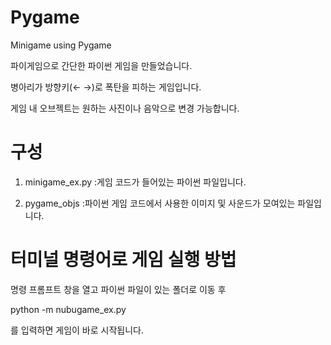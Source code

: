 # Pygame
Minigame using Pygame

파이게임으로 간단한 파이썬 게임을 만들었습니다.

병아리가 방향키(← →)로 폭탄을 피하는 게임입니다.

게임 내 오브젝트는 원하는 사진이나 음악으로 변경 가능합니다.


# 구성

1. minigame_ex.py
 :게임 코드가 들어있는 파이썬 파일입니다.

2. pygame_objs
 :파이썬 게임 코드에서 사용한 이미지 및 사운드가 모여있는 파일입니다.


# 터미널 명령어로 게임 실행 방법
명령 프롬프트 창을 열고
파이썬 파일이 있는 폴더로 이동 후

python -m nubugame_ex.py

를 입력하면 게임이 바로 시작됩니다.
